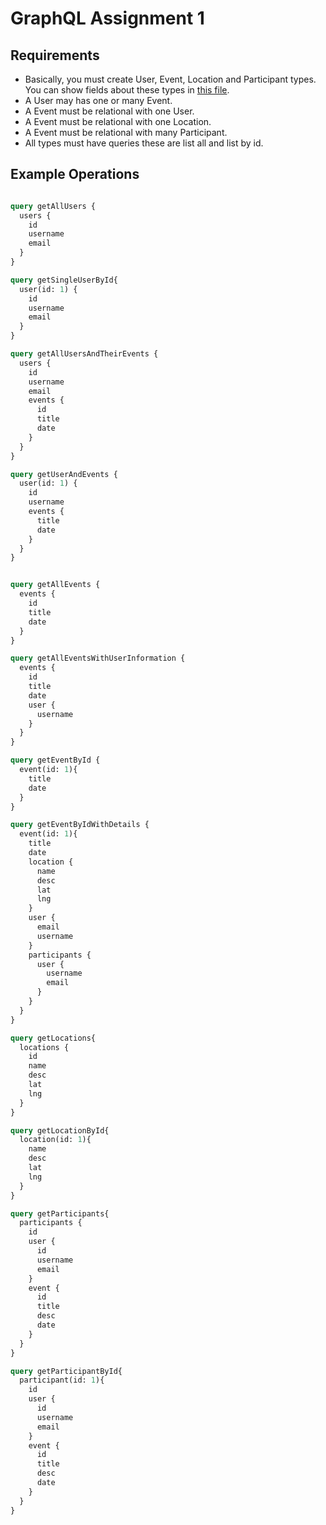 # GraphQL Assignment 1

## Requirements

- Basically, you must create User, Event, Location and Participant types. You can show fields about these types in [this file](./data.json).
- A User may has one or many Event.
- A Event must be relational with one User.
- A Event must be relational with one Location.
- A Event must be relational with many Participant.
- All types must have queries these are list all and list by id.

## Example Operations

```graphql

query getAllUsers {
  users {
    id
    username
    email
  }
}

query getSingleUserById{
  user(id: 1) {
    id
    username
    email
  }
}

query getAllUsersAndTheirEvents {
  users {
    id
    username
    email
    events {
      id
      title
      date
    }
  }
}

query getUserAndEvents {
  user(id: 1) {
    id
    username
    events {
      title
      date
    }
  }
}


query getAllEvents {
  events {
    id
    title
    date
  }
}

query getAllEventsWithUserInformation {
  events {
    id
    title
    date
    user {
      username
    }
  }
}

query getEventById {
  event(id: 1){
    title
    date
  }
}

query getEventByIdWithDetails {
  event(id: 1){
    title
    date
    location {
      name
      desc
      lat
      lng
    }
    user {
      email
      username
    }
    participants {
      user {
        username
        email
      }
    }
  }
}

query getLocations{
  locations {
    id
    name
    desc
    lat
    lng
  }
}

query getLocationById{
  location(id: 1){
    name
    desc
    lat
    lng
  }
}

query getParticipants{
  participants {
    id
    user {
      id
      username
      email
    }
    event {
      id
      title
      desc
      date
    }
  } 
}

query getParticipantById{
  participant(id: 1){
    id
    user {
      id
      username
      email
    }
    event {
      id
      title
      desc
      date
    }
  }
}

```